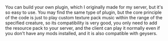 You can build your own plugin, which I originally made for my server, but it's so easy to use.
You may find the same type of plugin, but the core principle of the code is just to play custom texture pack music within the range of the specified creature, so its compatibility is very good, you only need to add the resource pack to your server, and the client can play it normally even if you don't have any mods installed, and it is also compatible with geysers.
